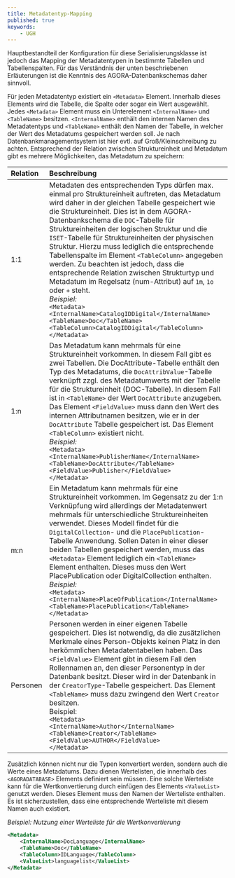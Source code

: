 ```yaml
---
title: Metadatentyp-Mapping
published: true
keywords:
    - UGH
---
```


Hauptbestandteil der Konfiguration für diese Serialisierungsklasse ist jedoch das Mapping der Metadatentypen in bestimmte Tabellen und Tabellenspalten. Für das Verständnis der unten beschriebenen Erläuterungen ist die Kenntnis des AGORA-Datenbankschemas daher sinnvoll.

Für jeden Metadatentyp existiert ein `<Metadata>` Element. Innerhalb dieses Elements wird die Tabelle, die Spalte oder sogar ein Wert ausgewählt. Jedes `<Metadata>` Element muss ein Unterelement `<InternalName>` und `<TableName>` besitzen. `<InternalName>` enthält den internen Namen des Metadatentyps und `<TableName>` enthält den Namen der Tabelle, in welcher der Wert des Metadatums gespeichert werden soll. Je nach Datenbankmanagementsystem ist hier evtl. auf Groß/Kleinschreibung zu achten. Entsprechend der Relation zwischen Struktureinheit und Metadatum gibt es mehrere Möglichkeiten, das Metadatum zu speichern:

| Relation | Beschreibung |
| :------- | :----------- |
| 1:1      | Metadaten des entsprechenden Typs dürfen max. einmal pro Struktureinheit auftreten, das Metadatum wird daher in der gleichen Tabelle gespeichert wie die Struktureinheit. Dies ist in dem AGORA-Datenbankschema die `DOC`-Tabelle für Struktureinheiten der logischen Struktur und die `ISET`-Tabelle für Struktureinheiten der physischen Struktur. Hierzu muss lediglich die entsprechende Tabellenspalte im Element `<TableColumn>` angegeben werden. Zu beachten ist jedoch, dass die entsprechende Relation zwischen Strukturtyp und Metadatum im Regelsatz (num-Attribut) auf `1m`, `1o` oder `+` steht.<br/>*Beispiel:*<br/>`<Metadata>`<br/>`<InternalName>CatalogIDDigital</InternalName>`<br/>`<TableName>Doc</TableName>`<br/>`<TableColumn>CatalogIDDigital</TableColumn>`<br/>`</Metadata>` |
| 1:n      | Das Metadatum kann mehrmals für eine Struktureinheit vorkommen. In diesem Fall gibt es zwei Tabellen. Die DocAttribute-Tabelle enthält den Typ des Metadatums, die `DocAttribValue`-Tabelle verknüpft zzgl. des Metadatumwerts mit der Tabelle für die Struktureinheit (DOC-Tabelle). In diesem Fall ist in `<TableName>` der Wert `DocAttribute` anzugeben. Das Element `<FieldValue>` muss dann den Wert des internen Attributnamen besitzen, wie er in der `DocAttribute` Tabelle gespeichert ist. Das Element `<TableColumn>` existiert nicht.<br/>*Beispiel:*<br/>`<Metadata>`<br/>`<InternalName>PublisherName</InternalName> <TableName>DocAttribute</TableName>`<br/>`<FieldValue>Publisher</FieldValue>`<br/>`</Metadata>` |
| m:n      | Ein Metadatum kann mehrmals für eine Struktureinheit vorkommen. Im Gegensatz zu der 1:n Verknüpfung wird allerdings der Metadatenwert mehrmals für unterschiedliche Struktureinheiten verwendet. Dieses Modell findet für die `DigitalCollection`- und die `PlacePublication`-Tabelle Anwendung. Sollen Daten in einer dieser beiden Tabellen gespeichert werden, muss das `<Metadata>` Element lediglich ein `<TableName>` Element enthalten. Dieses muss den Wert PlacePublication oder DigitalCollection enthalten.<br/>*Beispiel:*<br/>`<Metadata>`<br/>`<InternalName>PlaceOfPublication</InternalName> <TableName>PlacePublication</TableName>`<br/>`</Metadata>` |
| Personen | Personen werden in einer eigenen Tabelle gespeichert. Dies ist notwendig, da die zusätzlichen Merkmale eines Person-Objekts keinen Platz in den herkömmlichen Metadatentabellen haben. Das `<FieldValue>` Element gibt in diesem Fall den Rollennamen an, den dieser Personentyp in der Datenbank besitzt. Dieser wird in der Datenbank in der `CreatorType`-Tabelle gespeichert. Das Element `<TableName>` muss dazu zwingend den Wert `Creator` besitzen.<br/>Beispiel:<br/>`<Metadata>`<br/>`<InternalName>Author</InternalName>`<br/>`<TableName>Creator</TableName>`<br/>`<FieldValue>AUTHOR</FieldValue>`<br/>`</Metadata>` |

Zusätzlich können nicht nur die Typen konvertiert werden, sondern auch die Werte eines Metadatums. Dazu dienen Wertelisten, die innerhalb des `<AGORADATABASE>` Elements definiert sein müssen. Eine solche Werteliste kann für die Wertkonvertierung durch einfügen des Elements `<ValueList>` genutzt werden. Dieses Element muss den Namen der Werteliste enthalten. Es ist sicherzustellen, dass eine entsprechende Werteliste mit diesem Namen auch existiert.

_Beispiel: Nutzung einer Werteliste für die Wertkonvertierung_

```xml
<Metadata>
    <InternalName>DocLanguage</InternalName>
    <TableName>Doc</TableName>
    <TableColumn>IDLanguage</TableColumn>
    <ValueList>languagelist</ValueList>
</Metadata>
```

